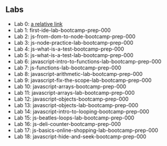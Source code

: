 ## Labs
- Lab 0: [a relative link](selecting-single-elements-lab-bootcamp-prep-000)
- Lab 1: first-ide-lab-bootcamp-prep-000
- Lab 2: js-from-dom-to-node-bootcamp-prep-000
- Lab 3: js-node-practice-lab-bootcamp-prep-000
- Lab 4: js-what-is-a-test-bootcamp-prep-000
- Lab 5: js-what-is-a-test-lab-bootcamp-prep-000
- Lab 6: javascript-intro-to-functions-lab-bootcamp-prep-000
- Lab 7: js-functions-lab-bootcamp-prep-000
- Lab 8: javascript-arithmetic-lab-bootcamp-prep-000
- Lab 9: javascript-fix-the-scope-lab-bootcamp-prep-000
- Lab 10: javascript-arrays-bootcamp-prep-000
- Lab 11: javascript-arrays-lab-bootcamp-prep-000
- Lab 12: javascript-objects-bootcamp-prep-000
- Lab 13: javascript-objects-lab-bootcamp-prep-000
- Lab 14: javascript-intro-to-looping-bootcamp-prep-000
- Lab 15: js-beatles-loops-lab-bootcamp-prep-000
- Lab 16: js-deli-counter-bootcamp-prep-000
- Lab 17: js-basics-online-shopping-lab-bootcamp-prep-000
- Lab 18: javascript-hide-and-seek-bootcamp-prep-000
	

